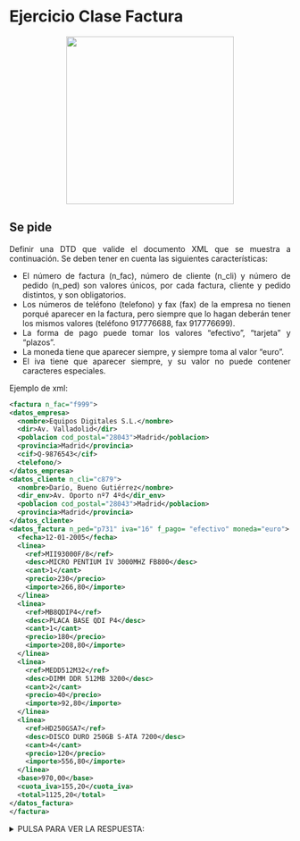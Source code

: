 <div align="justify">

# Ejercicio Clase Factura


<div align="center">
  <img width="300px" src="https://www.e4e-soluciones.com/wp-content/uploads/2020/04/factura-de-la-luz-1000x675.jpg">
</div>

## Se pide

  Definir una DTD que valide el documento XML que se muestra a continuación.
  Se deben tener en cuenta las siguientes características:
  - El número de factura (n_fac), número de cliente (n_cli) y número de pedido (n_ped) son valores únicos, por cada factura, cliente y pedido distintos, y son obligatorios.
  - Los números de teléfono (telefono) y fax (fax) de la empresa no tienen porqué aparecer en la factura, pero siempre que lo hagan deberán tener los mismos valores (teléfono 917776688, fax 917776699).
  - La forma de pago puede tomar los valores “efectivo”, “tarjeta” y “plazos”.
  - La moneda tiene que aparecer siempre, y siempre toma al valor “euro”.
  - El iva tiene que aparecer siempre, y su valor no puede contener caracteres especiales.


  Ejemplo de xml:
  ```xml
  <factura n_fac="f999">
  <datos_empresa>
    <nombre>Equipos Digitales S.L.</nombre>
    <dir>Av. Valladolid</dir>
    <poblacion cod_postal="28043">Madrid</poblacion>
    <provincia>Madrid</provincia>
    <cif>Q-9876543</cif>
    <telefono/>
  </datos_empresa>
  <datos_cliente n_cli="c879">
    <nombre>Darío, Bueno Gutiérrez</nombre>
    <dir_env>Av. Oporto nº7 4ºd</dir_env>
    <poblacion cod_postal="28043">Madrid</poblacion>
    <provincia>Madrid</provincia>
  </datos_cliente>
  <datos_factura n_ped="p731" iva="16" f_pago= "efectivo" moneda="euro">
    <fecha>12-01-2005</fecha>
    <linea>
      <ref>MII93000F/8</ref>
      <desc>MICRO PENTIUM IV 3000MHZ FB800</desc>
      <cant>1</cant>
      <precio>230</precio>
      <importe>266,80</importe>
    </linea>
    <linea>
      <ref>MB8QDIP4</ref>
      <desc>PLACA BASE QDI P4</desc>
      <cant>1</cant>
      <precio>180</precio>
      <importe>208,80</importe>
    </linea>
    <linea>
      <ref>MEDD512M32</ref>
      <desc>DIMM DDR 512MB 3200</desc>
      <cant>2</cant>
      <precio>40</precio>
      <importe>92,80</importe>
    </linea>
    <linea>
      <ref>HD250GSA7</ref>
      <desc>DISCO DURO 250GB S-ATA 7200</desc>
      <cant>4</cant>
      <precio>120</precio>
      <importe>556,80</importe>
    </linea>
    <base>970,00</base>
    <cuota_iva>155,20</cuota_iva>
    <total>1125,20</total>
  </datos_factura>
</factura>
  ```

 <details>
   <summary>PULSA PARA VER LA RESPUESTA:</summary>

 ```xml
<?xml version="1.0" encoding="ISO-8859-1" ?>

<!DOCTYPE factura [

 <!ELEMENT factura (datos_empresa, datos_cliente, datos_factura)>
 <!ELEMENT datos_empresa (nombre,dir,poblacion,provincia,cif,telefono?,fax?)>
 <!ELEMENT datos_cliente (nombre, dir_env, poblacion, provincia)>
 <!ELEMENT datos_factura (fecha, linea*, base, cuota_iva, total)>
 <!ELEMENT linea (ref, desc, cant, precio, importe)>
 <!ELEMENT ref (#PCDATA)>
 <!ELEMENT desc (#PCDATA)>
 <!ELEMENT cant (#PCDATA)>
 <!ELEMENT precio (#PCDATA)>
 <!ELEMENT importe (#PCDATA)>
 <!ELEMENT nombre (#PCDATA)>
 <!ELEMENT dir (#PCDATA)>
 <!ELEMENT poblacion (#PCDATA)>
 <!ELEMENT provincia (#PCDATA)>
 <!ELEMENT cif (#PCDATA)>
 <!ELEMENT telefono EMPTY>
 <!ELEMENT fax EMPTY>
 <!ELEMENT dir_env (#PCDATA)>
 <!ELEMENT fecha (#PCDATA)>
 <!ELEMENT base (#PCDATA)>
 <!ELEMENT cuota_iva (#PCDATA)>
 <!ELEMENT total (#PCDATA)>

 <!ATTLIST factura n_fac ID #REQUIRED>
 <!ATTLIST telefono num_tel CDATA #FIXED "917776688">
 <!ATTLIST fax num_fax CDATA #FIXED "917776699">
 <!ATTLIST datos_cliente n_cli ID #REQUIRED>
 <!ATTLIST datos_factura n_ped ID #REQUIRED>
 <!ATTLIST datos_factura iva NMTOKEN #REQUIRED>
 <!ATTLIST datos_factura f_pago (efectivo|tarjeta|plazos) #REQUIRED>
 <!ATTLIST datos_factura moneda CDATA #FIXED "euro">
 <!ATTLIST poblacion cod_postal CDATA "">
]>
 ```
 </details>

</div>
